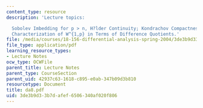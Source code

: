 ```yaml
---
content_type: resource
description: 'Lecture topics:

  Sobolev Imbedding for p > n, H?lder Continuity; Kondrachov Compactness Theorem;
  Characterization of W^{1,p} in Terms of Difference Quotients.'
file: /media/courses/18-156-differential-analysis-spring-2004/3de3b9d33b7dafef6506340af020f806_da8.pdf
file_type: application/pdf
learning_resource_types:
- Lecture Notes
ocw_type: OCWFile
parent_title: Lecture Notes
parent_type: CourseSection
parent_uid: 42937c63-1618-c895-e0ab-347b09d3b810
resourcetype: Document
title: da8.pdf
uid: 3de3b9d3-3b7d-afef-6506-340af020f806
---
```

